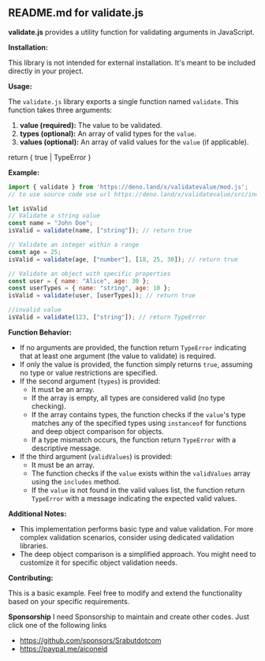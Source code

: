 ## README.md for validate.js

**validate.js** provides a utility function for validating arguments in JavaScript.

**Installation:**

This library is not intended for external installation. It's meant to be included directly in your project.

**Usage:**

The `validate.js` library exports a single function named `validate`.  This function takes three arguments:

1. **value (required):** The value to be validated.
2. **types (optional):** An array of valid types for the `value`.
3. **values (optional):** An array of valid values for the `value` (if applicable).

return { true | TypeError }

**Example:**

```javascript
import { validate } from 'https://deno.land/x/validatevalue/mod.js';
// to use source code use url https://deno.land/x/validatevalue/src/index.js

let isValid
// Validate a string value
const name = "John Doe";
isValid = validate(name, ["string"]); // return true

// Validate an integer within a range
const age = 25;
isValid = validate(age, ["number"], [18, 25, 30]); // return true

// Validate an object with specific properties
const user = { name: "Alice", age: 30 };
const userTypes = { name: "string", age: 10 };
isValid = validate(user, [userTypes]); // return true

//invalid value
isValid = validate(123, ["string"]); // return TypeError
```

**Function Behavior:**

- If no arguments are provided, the function return `TypeError` indicating that at least one argument (the value to validate) is required.
- If only the value is provided, the function simply returns `true`, assuming no type or value restrictions are specified.
- If the second argument (`types`) is provided:
    - It must be an array.
    - If the array is empty, all types are considered valid (no type checking).
    - If the array contains types, the function checks if the `value`'s type matches any of the specified types using `instanceof` for functions and deep object comparison for objects.
    - If a type mismatch occurs, the function return `TypeError` with a descriptive message.
- If the third argument (`validValues`) is provided:
    - It must be an array.
    - The function checks if the `value` exists within the `validValues` array using the `includes` method.
    - If the `value` is not found in the valid values list, the function return `TypeError` with a message indicating the expected valid values.

**Additional Notes:**

- This implementation performs basic type and value validation. For more complex validation scenarios, consider using dedicated validation libraries.
- The deep object comparison is a simplified approach. You might need to customize it for specific object validation needs.

**Contributing:**

This is a basic example. Feel free to modify and extend the functionality based on your specific requirements.

**Sponsorship**
I need Sponsorship to maintain and create other codes.
Just click one of the following links
- https://github.com/sponsors/Srabutdotcom
- https://paypal.me/aiconeid

